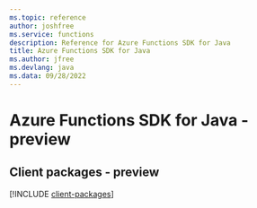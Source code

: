 ```yaml
---
ms.topic: reference
author: joshfree
ms.service: functions
description: Reference for Azure Functions SDK for Java
title: Azure Functions SDK for Java
ms.author: jfree
ms.devlang: java
ms.data: 09/28/2022
---
```

# Azure Functions SDK for Java - preview

## Client packages - preview
[!INCLUDE [client-packages](functions-client-index.md)]
